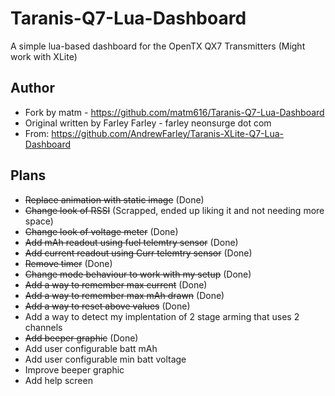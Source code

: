# Taranis-Q7-Lua-Dashboard
A simple lua-based dashboard for the OpenTX QX7 Transmitters (Might work with XLite)

## Author
* Fork by matm - https://github.com/matm616/Taranis-Q7-Lua-Dashboard
* Original written by Farley Farley - farley <at> neonsurge dot com
* From: https://github.com/AndrewFarley/Taranis-XLite-Q7-Lua-Dashboard

## Plans
* ~~Replace animation with static image~~ (Done)
* ~~Change look of RSSI~~ (Scrapped, ended up liking it and not needing more space)
* ~~Change look of voltage meter~~ (Done)
* ~~Add mAh readout using fuel telemtry sensor~~ (Done)
* ~~Add current readout using Curr telemtry sensor~~ (Done)
* ~~Remove timer~~ (Done)
* ~~Change mode behaviour to work with my setup~~ (Done)
* ~~Add a way to remember max current~~ (Done)
* ~~Add a way to remember max mAh drawn~~ (Done)
* ~~Add a way to reset above values~~ (Done)
* Add a way to detect my implentation of 2 stage arming that uses 2 channels
* ~~Add beeper graphic~~ (Done)
* Add user configurable batt mAh
* Add user configurable min batt voltage
* Improve beeper graphic
* Add help screen
